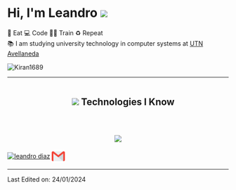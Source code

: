 <h1>Hi, I'm Leandro <img src="https://media.giphy.com/media/hvRJCLFzcasrR4ia7z/giphy.gif" width="30"></h1>

🥑 Eat 💻 Code 💪🏽 Train ♻️ Repeat <br/>
📚 I am studying university technology in computer systems at [UTN Avellaneda](https://fra.utn.edu.ar/)
<!--Profile Count Badge-->
<p align="left">
  <img src="https://komarev.com/ghpvc/?username=zurdo&label=Profile%20views&color=770677&style=for-the-badge&logo=star" alt="Kiran1689" style="padding-right:20px;" />
</p>

---

<!--h1 without bottom border-->
<div id="user-content-toc">
  <ul align="center">
  <summary>
    <h2 style="display: inline-block"><img src="https://media2.giphy.com/media/QssGEmpkyEOhBCb7e1/giphy.gif?cid=ecf05e47a0n3gi1bfqntqmob8g9aid1oyj2wr3ds3mg700bl&rid=giphy.gif" width ="20"> Technologies I Know</h2>
  </summary>
  </ul>
</div>
<br />

<!--tech stack icons-->
<p align="center">
  <a href="https://skillicons.dev">
    <img src="https://skillicons.dev/icons?i=react,nextjs,tailwind,js,ts,git,github,githubactions,html,css,nodejs,astro,angular,express,mongodb&perline=8" />
  </a>
</p>

<a href="https://www.linkedin.com/in/leandiaz" target="blank"><img align="center" src="https://raw.githubusercontent.com/rahuldkjain/github-profile-readme-generator/master/src/images/icons/Social/linked-in-alt.svg" alt="leandro diaz" height="30" width="40" /></a>
<a href="mailto:leandrodiaz042@gmail.com" >
  <img align="center" alt="Leandro Diaz | Gmail" width="30px" src="https://github.com/SatYu26/SatYu26/blob/master/Assets/Gmail.svg" />
</a>

---

Last Edited on: 24/01/2024
